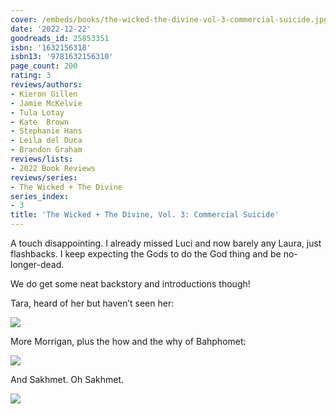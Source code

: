 ```yaml
---
cover: /embeds/books/the-wicked-the-divine-vol-3-commercial-suicide.jpg
date: '2022-12-22'
goodreads_id: 25853351
isbn: '1632156318'
isbn13: '9781632156310'
page_count: 200
rating: 3
reviews/authors:
- Kieron Gillen
- Jamie McKelvie
- Tula Lotay
- Kate  Brown
- Stephanie Hans
- Leila del Duca
- Brandon Graham
reviews/lists:
- 2022 Book Reviews
reviews/series:
- The Wicked + The Divine
series_index:
- 3
title: 'The Wicked + The Divine, Vol. 3: Commercial Suicide'
---
```

A touch disappointing. I already missed Luci and now barely any Laura, just flashbacks. I keep expecting the Gods to do the God thing and be no-longer-dead. 

We do get some neat backstory and introductions though!

<!--more-->

Tara, heard of her but haven’t seen her:

![](/embeds/books/attachments/wicked-divine-3-4367b8.png)

More Morrigan, plus the how and the why of Bahphomet:

![](/embeds/books/attachments/wicked-divine-3-086410.png)

And Sakhmet. Oh Sakhmet. 

![](/embeds/books/attachments/wicked-divine-3-cf6037.png)


